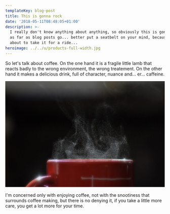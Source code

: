 ```yaml
---
templateKey: blog-post
title: This is gonna rock
date: '2018-05-11T08:48:05+01:00'
description: >-
  I really don't know anything about anything, so obviously this is gonna rock
  as far as blog posts go... better put a seatbelt on your mind, because I am
  about to take it for a ride...
heroimage: ../../u/products-full-width.jpg
---
```

So let's talk about coffee. On the one hand it is a fragile little lamb that
reacts badly to the wrong environment, the wrong treatement. On
the other hand it makes a delicious drink, full of character, nuance and... er...
caffeine.

![This is coffee](../../u/products-full-width.jpg)

I'm concerned only with enjoying coffee, not with the snootiness that surrounds
coffee making, but there is no denying it, if you take a little more care, you get
a lot more for your time.
